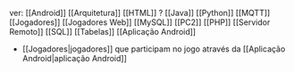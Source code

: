 ver:
	[[Android]]
	[[Arquitetura]]
	[[HTML]] ?
	[[Java]]
	[[Python]]
	[[MQTT]]
	[[Jogadores]]
	[[Jogadores Web]]
	[[MySQL]]
	[[PC2]]
	[[PHP]]
	[[Servidor Remoto]]
	[[SQL]]
	[[Tabelas]]
	[[Aplicação Android]]

- [[Jogadores|jogadores]] que participam no jogo através da [[Aplicação Android|aplicação Android]]
